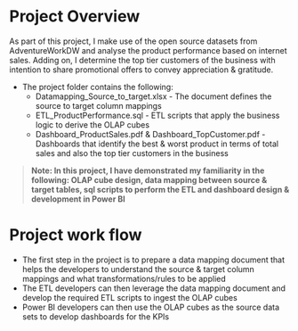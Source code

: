 # Project Overview

As part of this project, I make use of the open source datasets from AdventureWorkDW and analyse the product performance based on internet sales. Adding on, I determine the top tier customers of the business with intention to share promotional offers to convey appreciation & gratitude.

* The project folder contains the following:
    * Datamapping_Source_to_target.xlsx - The document defines the source to target column mappings
    * ETL_ProductPerformance.sql - ETL scripts that apply the business logic to derive the OLAP cubes
     * Dashboard_ProductSales.pdf & Dashboard_TopCustomer.pdf - Dashboards that identify the best & worst product in terms of total sales and also the top tier customers in the business
> **Note: In this project, I have demonstrated my familiarity in the following: OLAP cube design, data mapping between source & target tables, sql scripts to perform the ETL and dashboard design & development in Power BI**

# Project work flow
* The first step in the project is to prepare a data mapping document that helps the developers to understand the source & target column mappings and what transformations/rules to be applied
* The ETL developers can then leverage the data mapping document and develop the required ETL scripts to ingest the OLAP cubes
* Power BI developers can then use the OLAP cubes as the source data sets to develop dashboards for the KPIs

